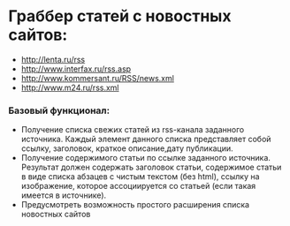 # Граббер статей с новостных сайтов:

- http://lenta.ru/rss
- http://www.interfax.ru/rss.asp
- http://www.kommersant.ru/RSS/news.xml
- http://www.m24.ru/rss.xml

### Базовый функционал:
 - Получение списка свежих статей из rss-канала заданного источника. Каждый элемент данного списка представляет собой ссылку, заголовок, краткое описание,дату публикации.
 - Получение содержимого статьи по ссылке заданного источника. Результат должен содержать заголовок статьи, содержимое статьи в виде списка абзацев с чистым текстом (без html), ссылку на изображение, которое ассоциируется со статьей (если такая имеется в источнике).
 - Предусмотреть возможность простого расширения списка новостных сайтов
